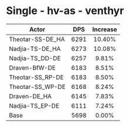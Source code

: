 # Single - hv-as - venthyr
| Actor | DPS | Increase |
|---|:---:|:---:|
|Theotar-SS-DE_HA|6291|10.40%|
|Nadjia-TS-DE_HA|6273|10.08%|
|Nadjia-TS_DD-DE|6257|9.81%|
|Draven-BfW-DE|6183|8.51%|
|Theotar-SS_RP-DE|6183|8.50%|
|Theotar-SS_WP-DE|6168|8.24%|
|Draven-DE_HA|6145|7.83%|
|Nadjia-TS_EP-DE|6111|7.24%|
|Base|5698|0.00%|
